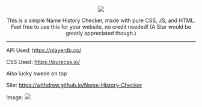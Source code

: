 <p align=center>
<img src="https://withdrew.github.io/Name-History-Checker/logo.svg">
</p>

<p align=center>
This is a simple Name History Checker, made with pure CSS, JS, and HTML. Feel free to use this for your website, no credit needed! (A Star would be greatly appreciated though.)
  </p>
  
  ---

API Used: https://playerdb.co/

CSS Used: https://purecss.io/

Also lucky swede on top
  
Site: https://withdrew.github.io/Name-History-Checker

Image:
<img src="https://withdrew.github.io/Name-History-Checker/example.svg">
